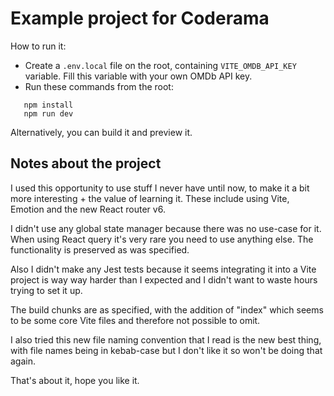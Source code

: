 # Example project for Coderama

How to run it:
- Create a `.env.local` file on the root, containing `VITE_OMDB_API_KEY` variable. Fill this variable with your own OMDb API key.
- Run these commands from the root:
```console
   npm install
   npm run dev
```
Alternatively, you can build it and preview it.

## Notes about the project

I used this opportunity to use stuff I never have until now, to make it a bit more interesting + the value of learning it.
These include using Vite, Emotion and the new React router v6.

I didn't use any global state manager because there was no use-case for it. When using React query it's very rare you need to use anything else. The functionality is preserved as was specified.

Also I didn't make any Jest tests because it seems integrating it into a Vite project is way way harder than I expected and I didn't want to waste hours trying to set it up.

The build chunks are as specified, with the addition of "index" which seems to be some core Vite files and therefore not possible to omit.

I also tried this new file naming convention that I read is the new best thing, with file names being in kebab-case but I don't like it so won't be doing that again.

That's about it, hope you like it.
